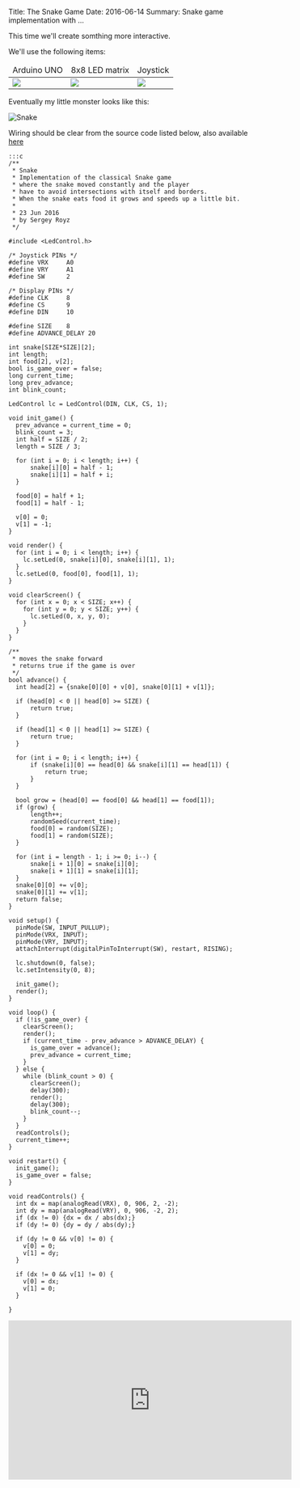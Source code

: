 Title: The Snake Game
Date: 2016-06-14
Summary: Snake game implementation with ...

This time we'll create somthing more interactive.

We'll use the following items:

<table>
	<thead>
		<tr style="text-align: center;">
			<td>Arduino UNO</td>
			<td>8x8 LED matrix</td>
			<td>Joystick</td>
		</tr>
	</thead>
	<tbody>		
		<tr>
			<td>
				<img src="/static/images/arduino_uno_min.jpg">				
			</td>
			<td>
				<img src="/static/images/led_matrix_min.jpg">
			</td>
			<td>
				<img src="/static/images/joystick_min.jpg">
			</td>			
		</tr>
	</tbody>
</table>

Eventually my little monster looks like this:

![Snake](/static/images/snake.jpg)

Wiring should be clear from the source code listed below, also available [here](https://github.com/zjor/arduino/blob/master/snake/arduino/snake/snake.ino)

	:::c
	/**
	 * Snake
	 * Implementation of the classical Snake game 
	 * where the snake moved constantly and the player
	 * have to avoid intersections with itself and borders.
	 * When the snake eats food it grows and speeds up a little bit.
	 * 
	 * 23 Jun 2016
	 * by Sergey Royz
	 */
	 
	#include <LedControl.h>

	/* Joystick PINs */
	#define VRX     A0
	#define VRY     A1
	#define SW      2

	/* Display PINs */
	#define CLK     8
	#define CS      9
	#define DIN     10

	#define SIZE    8
	#define ADVANCE_DELAY 20

	int snake[SIZE*SIZE][2];
	int length;
	int food[2], v[2];
	bool is_game_over = false;
	long current_time;
	long prev_advance;
	int blink_count;

	LedControl lc = LedControl(DIN, CLK, CS, 1);

	void init_game() {
	  prev_advance = current_time = 0;
	  blink_count = 3;
	  int half = SIZE / 2;
	  length = SIZE / 3;

	  for (int i = 0; i < length; i++) {
	      snake[i][0] = half - 1;
	      snake[i][1] = half + i;
	  }

	  food[0] = half + 1;
	  food[1] = half - 1;

	  v[0] = 0;
	  v[1] = -1;
	}

	void render() {
	  for (int i = 0; i < length; i++) {
	    lc.setLed(0, snake[i][0], snake[i][1], 1);
	  }
	  lc.setLed(0, food[0], food[1], 1);
	}

	void clearScreen() {
	  for (int x = 0; x < SIZE; x++) {
	    for (int y = 0; y < SIZE; y++) {
	      lc.setLed(0, x, y, 0);
	    }
	  }
	}

	/**
	 * moves the snake forward
	 * returns true if the game is over
	 */
	bool advance() {
	  int head[2] = {snake[0][0] + v[0], snake[0][1] + v[1]};

	  if (head[0] < 0 || head[0] >= SIZE) {
	      return true;
	  }
	  
	  if (head[1] < 0 || head[1] >= SIZE) {
	      return true;
	  }
	  
	  for (int i = 0; i < length; i++) {
	      if (snake[i][0] == head[0] && snake[i][1] == head[1]) {
	          return true;
	      }
	  }
	  
	  bool grow = (head[0] == food[0] && head[1] == food[1]);
	  if (grow) {
	      length++;  
	      randomSeed(current_time);    
	      food[0] = random(SIZE);
	      food[1] = random(SIZE);
	  }
	  
	  for (int i = length - 1; i >= 0; i--) {
	      snake[i + 1][0] = snake[i][0];
	      snake[i + 1][1] = snake[i][1];
	  }
	  snake[0][0] += v[0];
	  snake[0][1] += v[1];
	  return false;
	}

	void setup() {
	  pinMode(SW, INPUT_PULLUP);
	  pinMode(VRX, INPUT);
	  pinMode(VRY, INPUT);
	  attachInterrupt(digitalPinToInterrupt(SW), restart, RISING);

	  lc.shutdown(0, false);
	  lc.setIntensity(0, 8);

	  init_game();
	  render();
	}

	void loop() {
	  if (!is_game_over) {
	    clearScreen();
	    render();
	    if (current_time - prev_advance > ADVANCE_DELAY) {
	      is_game_over = advance();
	      prev_advance = current_time;    
	    }
	  } else {
	    while (blink_count > 0) {
	      clearScreen();
	      delay(300);
	      render();
	      delay(300);
	      blink_count--;      
	    }
	  }
	  readControls();
	  current_time++;
	}

	void restart() {  
	  init_game();
	  is_game_over = false;
	}

	void readControls() {
	  int dx = map(analogRead(VRX), 0, 906, 2, -2);
	  int dy = map(analogRead(VRY), 0, 906, -2, 2);
	  if (dx != 0) {dx = dx / abs(dx);}
	  if (dy != 0) {dy = dy / abs(dy);}

	  if (dy != 0 && v[0] != 0) {
	    v[0] = 0;
	    v[1] = dy;    
	  }

	  if (dx != 0 && v[1] != 0) {
	    v[0] = dx;
	    v[1] = 0;
	  }

	}

<iframe width="560" height="315" src="https://www.youtube.com/embed/bKMDyU7dsYs" frameborder="0" allowfullscreen></iframe>
